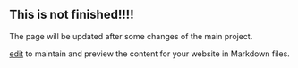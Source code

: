 ## This is not finished!!!!

The page will be updated after some changes of the main project.

[edit](https://github.com/not90Hz/Addons-Handler/edit/gh-pages/index.md) to maintain and preview the content for your website in Markdown files.
